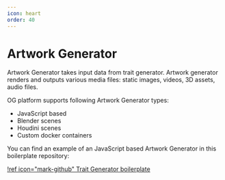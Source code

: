 ```yaml
---
icon: heart
order: 40
---
```


# Artwork Generator

Artwork Generator takes input data from trait generator. Artwork generator renders and outputs various media files: static images, videos, 3D assets, audio files.

OG platform supports following Artwork Generator types:

- JavaScript based
- Blender scenes
- Houdini scenes
- Custom docker containers


You can find an example of an JavaScript based Artwork Generator in this boilerplate repository:

[!ref icon="mark-github" Trait Generator boilerplate](https://github.com/snarkdotart/og-artwork-scene-boilerplate)

